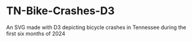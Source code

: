 # TN-Bike-Crashes-D3
 An SVG made with D3 depicting bicycle crashes in Tennessee during the first six months of 2024
